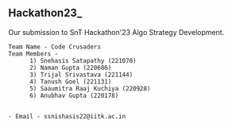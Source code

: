 ## Hackathon23_
Our submission to SnT Hackathon'23 Algo Strategy Development.

 
    Team Name - Code Crusaders
    Team Members - 
          1) Snehasis Satapathy (221070)
          2) Naman Gupta (220686)
          3) Trijal Srivastava (221144)
          4) Tanush Goel (221131)
          5) Saaumitra Raaj Kuchiya (220928)
          6) Anubhav Gupta (220178)
          
          
    - Email - ssnishasis22@iitk.ac.in

